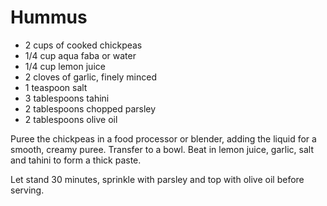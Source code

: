 Hummus
======

- 2 cups of cooked chickpeas
- 1/4 cup aqua faba or water
- 1/4 cup lemon juice
- 2 cloves of garlic, finely minced
- 1 teaspoon salt
- 3 tablespoons tahini
- 2 tablespoons chopped parsley
- 2 tablespoons olive oil

Puree the chickpeas in a food processor or blender, adding the liquid for a smooth, creamy puree. Transfer to a bowl. Beat in lemon juice, garlic, salt and tahini to form a thick paste.

Let stand 30 minutes, sprinkle with parsley and top with olive oil before serving.